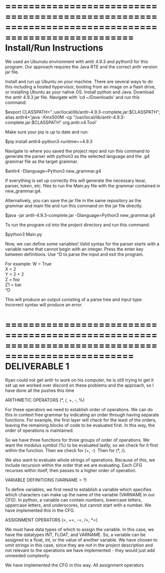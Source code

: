 ====================================================================================================
Install/Run Instructions
====================================================================================================

We used an Ubunutu environment with antlr 4.9.3 and python3 for this program.
Our approach requires the Java RTE and the correct antlr version jar file.

Install and run up Ubuntu on your machine. There are several ways to do this 
including a hosted hypervisor, booting from an image on a flash drive,
or installing Ubuntu as your native OS.
Install python and Java.
Download the antlr 4.9.3 jar file.
Navigate with 'cd ~/Downloads' and run this command:

$export CLASSPATH=".:usr/local/lib/antlr-4.9.3-complete.jar:$CLASSPATH";
alias antlr4='java -Xmx500M -cp "/usr/local/lib/antlr-4.9.3-complete.jar:$CLASSPATH" org.antlr.v4.Tool'

Make sure your pip is up to date and run:

$pip install antlr4-python3-runtime==4.9.3

Navigate to where you saved the project repo and run this command to generate the
parser with python3 as the selected language and the .g4 grammar file as the target grammar.

$antlr4 -Dlanguage=Python3 new_grammar.g4

If everything is set up correctly this will generate the necessary lexar, parser, token, etc. files to run the Main.py file with the grammar contained in new_grammar.g4.

Alternatively, you can save the jar file in the same repository as the grammar and main file and run this command on the jar file directly.

$java -jar antlr-4.9.3-complete.jar -Dlanguage=Python3 new_grammar.g4

To run the program cd into the project directory and run this command:

$python3 Main.py

Now, we can define some variables!
Valid syntax for the parser starts with a variable name that cannot begin with an integer.
Press the enter key between definitions. Use ^D to parse the input and exit the program.

For example:
W = True  <br />
X = 2  <br />
Y = 2 + 2  <br />
Z = foo  <br />
Z1 = bar  <br />
^D  <br />

This will produce an output conisting of a parse tree and input type.
Incorrect syntax will produce an error.



====================================================================================================
DELIVERABLE 1
====================================================================================================

Ryan could not get antlr to work on his computer, he is still trying to get it set up
we worked over discord on these problems and the approach, so I have done all the pushes this time

ARITHMETIC OPERATORS (\*, /, +, -, %)

For these operators we need to establish order of operations. We can do this in context free grammar
by indicating an order through having separate functions. For example, the first layer will check for
the least of the orders, leaving the remaining blocks of code to be evaluated first. In this way, the
order of operations is maintained.

So we have three functions for three groups of order of operations. We want the modulus symbol (%) to 
be evaluated lastly, so we check for it first within the function. Then we check for (+, -). Then for
(\*, /). 

We also want to evaluate whole strings of operations. Because of this, we include recursion within the
order that we are evaluating. Each CFG recurses within itself, then passes to a higher order of 
operation.


VARIABLE DEFINITIONS (VARNAME = ?)

To define variables, we first need to establish a variable which specifies which characters can make up
the name of the variable (VARNAME in our CFG). In python, a variable can contain numbers, lowercase
letters, uppercase letters, and underscores, but cannot start with a number. We have implemented this
in the CFG.


ASSIGNMENT OPERATORS (=, +=, -=, /=, \*=) 

We must have data types of which to assign the variable. In this case, we have the datatypes INT,
FLOAT, and VARNAME. So, a variable can be assigned to a float, int, or the value of another variable.
We have chosen to omit strings in this case, since they are not in the project description and not
relevant to the operations we have implemented - they would just add unneeded complexity.

We have implemented the CFG in this way. All assignment operators





